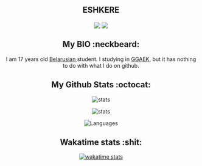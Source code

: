 <div align="center">
<h2 align="center">ESHKERE</h2>

<img align="center"  src="https://badges.pufler.dev/repos/Cirqach"/>
 <img align="center" src="https://badges.pufler.dev/commits/monthly/Cirqach" />

<h2>My BIO :neckbeard: </h2>
<p>
I am 17 years old <a href="https://en.m.wikipedia.org/wiki/Belarus"> Belarusian </a> student. I studying in <a href="https://ggaek.by" >GGAEK</a>, but it has nothing to do with what I do on github.
</p>
<h2>
My Github Stats  :octocat:
</h2>


![stats](http://github-profile-summary-cards.vercel.app/api/cards/stats?username=Cirqach&theme=dracula)

![stats](http://github-profile-summary-cards.vercel.app/api/cards/profile-details?username=Cirqach&theme=dracula)

![Languages](http://github-profile-summary-cards.vercel.app/api/cards/repos-per-language?username=Cirqach&theme=dracula&exclude=)

<h2 align="center">
  Wakatime stats :shit:
</h2>

[![wakatime stats](https://github-readme-stats.vercel.app/api/wakatime?username=Cirqach)](https://github.com/Cirqach/github-readme-stats)
</div>